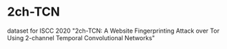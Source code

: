 # 2ch-TCN
dataset for ISCC 2020 "2ch-TCN: A Website Fingerprinting Attack over Tor Using 2-channel Temporal Convolutional Networks"
